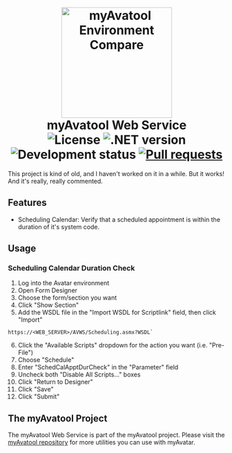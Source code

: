 <h1 align="center">
    <img src="https://github.com/APrettyCoolProgram/myAvatool-WebService/blob/master/src/SSMHAVWS/AppData/Image/Project/myAvatool-WebService-256.png" alt="myAvatool Environment Compare" width="256">
    <br>
    myAvatool Web Service
    <br>
    <img src="https://img.shields.io/badge/License-Apache%202.0-blue.svg" alt="License">
    <img src="https://img.shields.io/badge/.NET-4.6.1%2B-blue.svg" alt=".NET version">
    <img src="https://img.shields.io/badge/Development%20Status-On%20hold-orange.svg" alt="Development status">
    <a href="https://help.github.com/articles/about-pull-requests/">
        <img src="https://img.shields.io/badge/Pull Requests-Go%20for%20it-brightgreen.svg?style=shields" alt="Pull requests">
    </a>
</h1>

This project is kind of old, and I haven't worked on it in a while. But it works! And it's really, really commented.

## Features
* Scheduling Calendar: Verify that a scheduled appointment is within the duration of it's system code.

## Usage

### Scheduling Calendar Duration Check
1. Log into the Avatar environment
2. Open Form Designer
3. Choose the form/section you want
4. Click "Show Section"
5. Add the WSDL file in the "Import WSDL for Scriptlink" field, then click "Import"
```
https://<WEB_SERVER>/AVWS/Scheduling.asmx?WSDL`
```
6. Click the "Available Scripts" dropdown for the action you want (i.e. "Pre-File")
7. Choose "Schedule"
8. Enter "SchedCalApptDurCheck" in the "Parameter" field
9. Uncheck both "Disable All Scripts..." boxes
10. Click "Return to Designer"
11. Click "Save"
12. Click "Submit"

## The myAvatool Project
The myAvatool Web Service is part of the myAvatool project. Please visit the [myAvatool repository](https://github.com/APrettyCoolProgram/myAvatool) for more utilities you can use with myAvatar.
